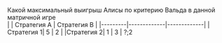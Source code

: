 Какой максимальный выигрыш Алисы по критерию Вальда в данной матричной игре       
|         | Стратегия A | Стратегия B |
|---------|-------------|-------------|
|Стратегия 1|      5      |      2      |
|Стратегия 2|      1      |      3      |
?;2